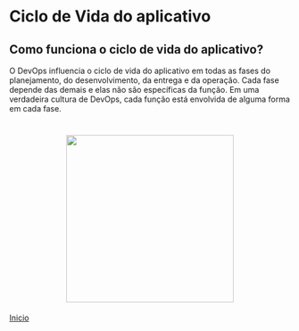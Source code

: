 # **Ciclo de Vida do aplicativo**

## **Como funciona o ciclo de vida do aplicativo?**

O DevOps influencia o ciclo de vida do aplicativo em todas as fases do planejamento, do desenvolvimento, da entrega e da operação. Cada fase depende das demais e elas não são específicas da função. Em uma verdadeira cultura de DevOps, cada função está envolvida de alguma forma em cada fase.

<h1 align="center"><img src="contents/Ciclo de vida/ciclodevida.png alt="Imagem do ciclo de vida" width="300"></h1>

 [Inicio](../../README.md)